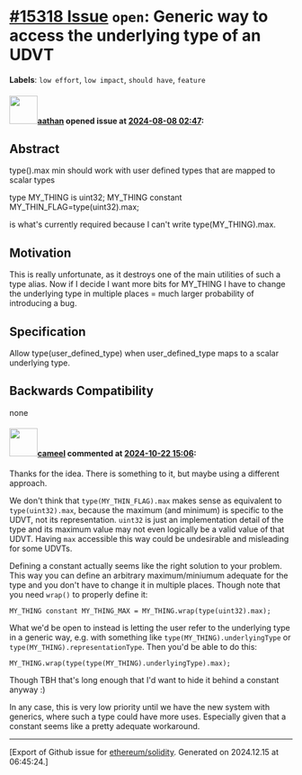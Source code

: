 # [\#15318 Issue](https://github.com/ethereum/solidity/issues/15318) `open`: Generic way to access the underlying type of an UDVT
**Labels**: `low effort`, `low impact`, `should have`, `feature`


#### <img src="https://avatars.githubusercontent.com/u/24279435?v=4" width="50">[aathan](https://github.com/aathan) opened issue at [2024-08-08 02:47](https://github.com/ethereum/solidity/issues/15318):

<!--## Prerequisites

- First, many thanks for taking part in the community. We really appreciate that.
- We realize there is a lot of data requested here. We ask only that you do your best to provide as much information as possible so we can better help you.
- Support questions are better asked in one of the following locations:
    - [Solidity chat](https://gitter.im/ethereum/solidity)
    - [Stack Overflow](https://ethereum.stackexchange.com/)
- Ensure the issue isn't already reported (check `feature` and `language design` labels).
- If you feel uncertain about your feature request, perhaps it's better to open a language design or feedback forum thread via the issue selector, or by going to the forum directly.
    - [Solidity forum](https://forum.soliditylang.org/)

*Delete the above section and the instructions in the sections below before submitting*
-->

## Abstract

type().max min should work with user defined types that are mapped to scalar types

type MY_THING is uint32;
MY_THING constant MY_THIN_FLAG=type(uint32).max;

is what's currently required because I can't write type(MY_THING).max. 

## Motivation

This is really unfortunate, as it destroys one of the main utilities of such a type alias. Now if I decide I want more bits for MY_THING I have to change the underlying type in multiple places = much larger probability of introducing a bug.

## Specification

Allow type(user_defined_type) when user_defined_type maps to a scalar underlying type.

## Backwards Compatibility

none

#### <img src="https://avatars.githubusercontent.com/u/137030?v=4" width="50">[cameel](https://github.com/cameel) commented at [2024-10-22 15:06](https://github.com/ethereum/solidity/issues/15318#issuecomment-2429545380):

Thanks for the idea. There is something to it, but maybe using a different approach.

We don't think that `type(MY_THIN_FLAG).max` makes sense as equivalent to `type(uint32).max`, because the maximum (and minimum) is specific to the UDVT, not its representation. `uint32` is just an implementation detail of the type and its maximum value may not even logically be a valid value of that UDVT. Having `max` accessible this way could be undesirable and misleading for some UDVTs.

Defining a constant actually seems like the right solution to your problem. This way you can define an arbitrary maximum/miniumum adequate for the type and you don't have to change it in multiple places. Though note that you need `wrap()` to properly define it:
```solidity
MY_THING constant MY_THING_MAX = MY_THING.wrap(type(uint32).max);
```

What we'd be open to instead is letting the user refer to the underlying type in a generic way, e.g. with something like `type(MY_THING).underlyingType` or `type(MY_THING).representationType`. Then you'd be able to do this:

```solidity
MY_THING.wrap(type(type(MY_THING).underlyingType).max);
```
Though TBH that's long enough that I'd want to hide it behind a constant anyway :)

In any case, this is very low priority until we have the new system with generics, where such a type could have more uses. Especially given that a constant seems like a pretty adequate workaround.


-------------------------------------------------------------------------------



[Export of Github issue for [ethereum/solidity](https://github.com/ethereum/solidity). Generated on 2024.12.15 at 06:45:24.]

